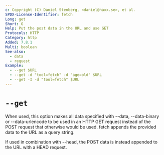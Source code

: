 ```yaml
---
c: Copyright (C) Daniel Stenberg, <daniel@haxx.se>, et al.
SPDX-License-Identifier: fetch
Long: get
Short: G
Help: Put the post data in the URL and use GET
Protocols: HTTP
Category: http
Added: 7.8.1
Multi: boolean
See-also:
  - data
  - request
Example:
  - --get $URL
  - --get -d "tool=fetch" -d "age=old" $URL
  - --get -I -d "tool=fetch" $URL
---
```


# `--get`

When used, this option makes all data specified with --data, --data-binary or
--data-urlencode to be used in an HTTP GET request instead of the POST request
that otherwise would be used. fetch appends the provided data to the URL as a
query string.

If used in combination with --head, the POST data is instead appended to the
URL with a HEAD request.
